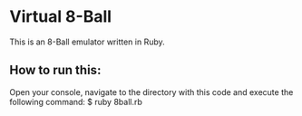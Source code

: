 # Virtual 8-Ball
This is an 8-Ball emulator written in Ruby.
## How to run this:
Open your console, navigate to the directory with this code and execute the following command:
        $ ruby 8ball.rb
